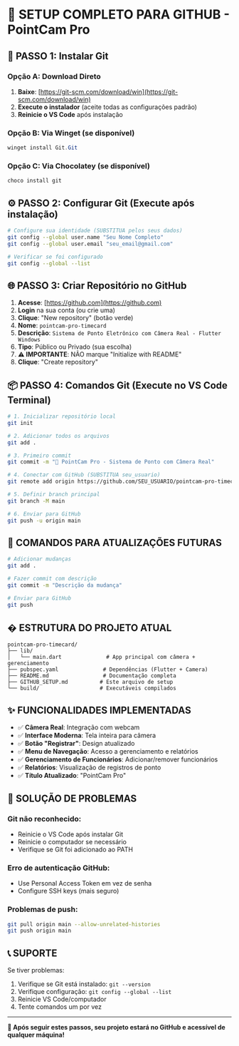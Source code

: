 # 🚀 SETUP COMPLETO PARA GITHUB - PointCam Pro

## 🔧 PASSO 1: Instalar Git

### Opção A: Download Direto
1. **Baixe**: [https://git-scm.com/download/win](https://git-scm.com/download/win)
2. **Execute o instalador** (aceite todas as configurações padrão)
3. **Reinicie o VS Code** após instalação

### Opção B: Via Winget (se disponível)
```powershell
winget install Git.Git
```

### Opção C: Via Chocolatey (se disponível)
```powershell
choco install git
```

## ⚙️ PASSO 2: Configurar Git (Execute após instalação)

```bash
# Configure sua identidade (SUBSTITUA pelos seus dados)
git config --global user.name "Seu Nome Completo"
git config --global user.email "seu_email@gmail.com"

# Verificar se foi configurado
git config --global --list
```

## 🌐 PASSO 3: Criar Repositório no GitHub

1. **Acesse**: [https://github.com](https://github.com)
2. **Login** na sua conta (ou crie uma)
3. **Clique**: "New repository" (botão verde)
4. **Nome**: `pointcam-pro-timecard`
5. **Descrição**: `Sistema de Ponto Eletrônico com Câmera Real - Flutter Windows`
6. **Tipo**: Público ou Privado (sua escolha)
7. **⚠️ IMPORTANTE**: NÃO marque "Initialize with README"
8. **Clique**: "Create repository"

## 📦 PASSO 4: Comandos Git (Execute no VS Code Terminal)

```bash
# 1. Inicializar repositório local
git init

# 2. Adicionar todos os arquivos
git add .

# 3. Primeiro commit
git commit -m "🚀 PointCam Pro - Sistema de Ponto com Câmera Real"

# 4. Conectar com GitHub (SUBSTITUA seu_usuario)
git remote add origin https://github.com/SEU_USUARIO/pointcam-pro-timecard.git

# 5. Definir branch principal
git branch -M main

# 6. Enviar para GitHub
git push -u origin main
```

## 🔄 COMANDOS PARA ATUALIZAÇÕES FUTURAS

```bash
# Adicionar mudanças
git add .

# Fazer commit com descrição
git commit -m "Descrição da mudança"

# Enviar para GitHub
git push
```

## � ESTRUTURA DO PROJETO ATUAL

```
pointcam-pro-timecard/
├── lib/
│   └── main.dart              # App principal com câmera + gerenciamento
├── pubspec.yaml              # Dependências (Flutter + Camera)
├── README.md                 # Documentação completa
├── GITHUB_SETUP.md          # Este arquivo de setup
└── build/                   # Executáveis compilados
```

## ✨ FUNCIONALIDADES IMPLEMENTADAS

- ✅ **Câmera Real**: Integração com webcam
- ✅ **Interface Moderna**: Tela inteira para câmera
- ✅ **Botão "Registrar"**: Design atualizado
- ✅ **Menu de Navegação**: Acesso a gerenciamento e relatórios
- ✅ **Gerenciamento de Funcionários**: Adicionar/remover funcionários
- ✅ **Relatórios**: Visualização de registros de ponto
- ✅ **Título Atualizado**: "PointCam Pro"

## 🚨 SOLUÇÃO DE PROBLEMAS

### Git não reconhecido:
- Reinicie o VS Code após instalar Git
- Reinicie o computador se necessário
- Verifique se Git foi adicionado ao PATH

### Erro de autenticação GitHub:
- Use Personal Access Token em vez de senha
- Configure SSH keys (mais seguro)

### Problemas de push:
```bash
git pull origin main --allow-unrelated-histories
git push origin main
```

## 📞 SUPORTE

Se tiver problemas:
1. Verifique se Git está instalado: `git --version`
2. Verifique configuração: `git config --global --list`
3. Reinicie VS Code/computador
4. Tente comandos um por vez

---

**🎉 Após seguir estes passos, seu projeto estará no GitHub e acessível de qualquer máquina!**
